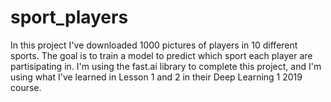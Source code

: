# sport_players

In this project I've downloaded 1000 pictures of players in 10 different sports. The goal is to train a model to predict which sport each player are partisipating in. I'm using the fast.ai library to complete this project, and I'm using what I've learned in Lesson 1 and 2 in their Deep Learning 1 2019 course.
